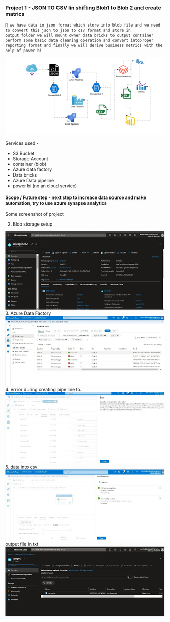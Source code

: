 ### Project 1 -  JSON TO CSV Iin shifting Blob1 to Blob 2 and create matrics

```
🎯 we have data in json format which store into blob file and we need to convert this json to json to csv format and store in 
output folder we will mount owner data bricks to output container perform some basic data cleaning operation and convert intoproper 
reporting format and finally we will derive business metrics with the help of power bi

```


<img width="500" src="Json to databricks/Copy of Cloud Architecture.png"/>

Services used -
- S3 Bucket
- Storage Account
- container (blob)
- Azure data factory
- Data bricks
- Azure Data pipeline
- power bi (no an cloud service)

#### Scope / Future step - next step to increace data source and make automation, try to use azure synapse analytics 

Some screenshot of project

 2. Blob storage setup
<img width="500" src="S3 to Blob/img9.jpeg"/>
 3. Azure Data Factory
<img width="500" src="Json to databricks/img4.jpeg"/>
4. errror during creating pipe line to.
<img width="500" src="Json to databricks/img2.jpeg"/>
5. data into csv
<img width="500" src="Json to databricks/img1.jpeg"/>
output file in txt
<img width="500" src="Json to databricks/img6.jpeg"/>
